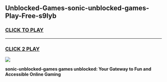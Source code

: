
## Unblocked-Games-sonic-unblocked-games-Play-Free-s9lyb
<h3>
<a href="https://premium76.site?title=sonic-unblocked-games&ref=21A">CLICK TO PLAY</a></h3>
<hr>

<h3>
<a href="https://premium76.site?title=sonic-unblocked-games&ref=21A">CLICK 2 PLAY</a>
  
</h3>

<a href="https://premium76.site?title=sonic-unblocked-games&ref=21A"><img src="https://clearcache.store/games.png"></a>


**sonic-unblocked-games games unblocked: Your Gateway to Fun and Accessible Online Gaming**
